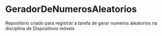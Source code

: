# GeradorDeNumerosAleatorios
Repositório criado para registrar a tarefa de gerar numeros aleatorios na disciplina de Dispositivos móveis

